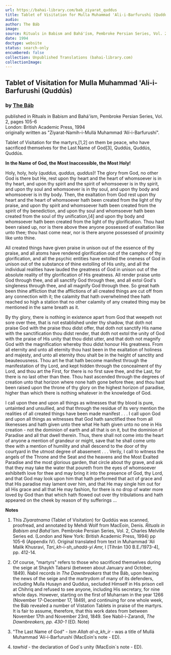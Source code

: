 ```yaml
---
url: https://bahai-library.com/bab_ziyarat_quddus
title: Tablet of Visitation for Mulla Muhammad 'Ali-i-Barfurushi (Quddús)
audio: 
author: The Báb
image: 
source: Rituals in Babism and Bahá'ísm, Pembroke Persian Series, Vol. 2, pages 105-6
date: 1994
doctype: website
status: search-only
encumbered: false
collection: Unpublished Translations (bahai-library.com)
collectionImage: 
---
```



## Tablet of Visitation for Mulla Muhammad 'Ali-i-Barfurushi (Quddús)

### by [The Báb](https://bahai-library.com/author/Báb,+The)

published in Rituals in Babism and Bahá'ísm, Pembroke Persian Series, Vol. 2, pages 105-6  
London: British Academic Press, 1994  
originally written as "Ziyarat-Namih-i-Mullá Muhammad ‘Alí-i-Barfurushí".


Tablet of Visitation for the martyrs,\[1,2\] on them be peace, who have sacrificed themselves for the Last Name of God\[3\], Quddús, Quddús, Quddús.  
  
**In the Name of God, the Most Inaccessible, the Most Holy!**  
  
Holy, holy, holy (_quddus, quddus, quddus_)! The glory from God, no other God is there but He, rest upon thy heart and the heart of whomsoever is in thy heart, and upon thy spirit and the spirit of whomsoever is in thy spirit, and upon thy soul and whomsoever is in thy soul, and upon thy body and whomsoever is in thy body. Then, the exaltation from God rest upon thy heart and the heart of whomsoever hath been created from the light of thy praise, and upon thy spirit and whomsoever hath been created from the spirit of thy benediction, and upon thy soul and whomsoever hath been created from the soul of thy unification,\[4\] and upon thy body and whomsoever hath been created from the light of thy glorification. Thou hast been raised up, nor is there above thee anyone possessed of exaltation like unto thee; thou hast come near, nor is there anyone possessed of proximity like unto thine.

All created things have given praise in unison out of the essence of thy praise, and all atoms have rendered glorification out of the camphor of thy glorification, and all the psychic entities have extolled the oneness of God in unison out of the substance of thine extolling of His unity, and all the individual realities have lauded the greatness of God in unison out of the absolute reality of thy glorification of His greatness. All render praise unto God through thee, and all sanctify God through thee, and all extol God's singleness through thee, and all magnify God through thee. So great hath been thine affliction that the afflictions of all created things are cut off from any connection with it; the calamity that hath overwhelmed thee hath reached so high a station that no other calamity of any created thing may be mentioned in the same breath as it.

By thy glory, there is nothing in existence apart from God that weepeth not sore over thee, that is not established under thy shadow, that doth not praise God with the praise thou didst offer, that doth not sanctify His name with the sanctification thou didst render, that doth not extol the unity of God with the praise of His unity that thou didst utter, and that doth not magnify God with the magnification whereby thou didst honour His greatness. From all eternity and unto all eternity thou hast been in the exaltation of holiness and majesty, and unto all eternity thou shalt be in the height of sanctity and beauteousness. Thou art he that hath become manifest through the manifestation of thy Lord, and kept hidden through the concealment of thy Lord, and thou art the First, for there is no first save thee, and the Last, for there is no last other than thee. Thou hast ascended through the degrees of creation unto that horizon where none hath gone before thee; and thou hast been raised upon the throne of thy glory on the highest horizon of paradise, higher than which there is nothing whatever in the knowledge of God.

I call upon thee and upon all things as witnesses that thy blood is pure, untainted and unsullied, and that through the residue of its very mention the realities of all created things have been made manifest . . . I call upon God and upon all things as witnesses that God hath sanctified thee from all likenesses and hath given unto thee what He hath given unto no one in His creation - not the dominion of earth and all that is on it, but the dominion of Paradise and all that dwell therein. Thus, there shall not come into the heart of anyone a mention of grandeur or might, save that he shall come unto thee with a mention of humility and shall descend to the door of thy courtyard in the utmost degree of abasement . . . Verily, I call to witness the angels of the Throne and the Seat and the heavens and the Most Exalted Paradise and the most glorious garden, that circle about thy grave, and ask that they may take the water that poureth from the eyes of whomsoever exhibiteth love for thee and may bring it into the presence of God, thy Lord, and that God may look upon him that hath performed that act of grace and that His paradise may lament over him, and that He may single him out for all His grace and all that He may fashion, for there is no drop of water more loved by God than that which hath flowed out over thy tribulations and hath appeared on the cheek by reason of thy sufferings ...

**Notes**

1.  This _Ziyaratnama_ (Tablet of Visitation) for Quddús was scanned, proofread, and annotated by Mehdi Wolf from MacEoin, Denis. _Rituals in Babism and Bahá'ísm_. Pembroke Persian Series, Vol. 2, Charles Melville Series ed. (London and New York: British Academic Press, 1994) pp 105-6 (Appendix IV). Original translated from text in Muhammad 'Alí Malik Khusraví, _Tari_kh_-i-_sh_uhadá-yi Amr,_ I \[Tíhrán 130 B.E./1973-4\], pp. 412-14.
  
2.  Of course, "martyrs" refers to those who sacrificed themselves during the seige at Shaykh Tabarsí (between about January and October, 1849). Nabil records in _The Dawnbreakers_ that the Báb, upon hearing the news of the seige and the martrydom of many of its defenders, including Mulla Husayn and Quddus, secluded Himself in His prison cell at Chihriq and refused to see anyone, including His secretary, for nine whole days. However, starting on the first of Muharram in the year 1266 (November 17-December 17, 1849), and continuing for one whole week, the Báb revealed a number of Vistation Tablets in praise of the martyrs. It is fair to assume, therefore, that this work dates from between November 17th and November 23rd, 1849. See Nabil-i-Zarandi, _The Dawnbreakers, pp. 430-1_ (ED. Note)
  
3.  "The Last Name of God" _\- Ism Allah al-a_kh_ir -_ was a title of Mullá Muhammad 'Alí-i-Barfurushí (MacEoin's note - ED).
  
4.  _tawhid_ \- the declaration of God\`s unity (MacEoin\`s note - ED).